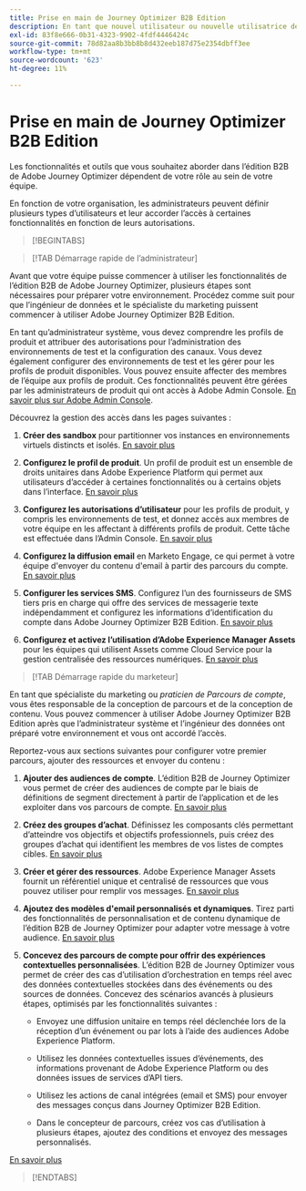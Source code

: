 ```yaml
---
title: Prise en main de Journey Optimizer B2B Edition
description: En tant que nouvel utilisateur ou nouvelle utilisatrice de l’édition B2B d’Adobe Journey Optimizer, découvrez les principaux domaines pour bien commencer.
exl-id: 83f8e666-0b31-4323-9902-4fdf4446424c
source-git-commit: 78d82aa8b3bb8b8d432eeb187d75e2354dbff3ee
workflow-type: tm+mt
source-wordcount: '623'
ht-degree: 11%

---
```


# Prise en main de Journey Optimizer B2B Edition

Les fonctionnalités et outils que vous souhaitez aborder dans l’édition B2B de Adobe Journey Optimizer dépendent de votre rôle au sein de votre équipe.

En fonction de votre organisation, les administrateurs peuvent définir plusieurs types d’utilisateurs et leur accorder l’accès à certaines fonctionnalités en fonction de leurs autorisations.

>[!BEGINTABS]

>[!TAB Démarrage rapide de l’administrateur]

Avant que votre équipe puisse commencer à utiliser les fonctionnalités de l’édition B2B de Adobe Journey Optimizer, plusieurs étapes sont nécessaires pour préparer votre environnement. Procédez comme suit pour que l’ingénieur de données et le spécialiste du marketing puissent commencer à utiliser Adobe Journey Optimizer B2B Edition.

En tant qu’administrateur système, vous devez comprendre les profils de produit et attribuer des autorisations pour l’administration des environnements de test et la configuration des canaux. Vous devez également configurer des environnements de test et les gérer pour les profils de produit disponibles. Vous pouvez ensuite affecter des membres de l’équipe aux profils de produit. Ces fonctionnalités peuvent être gérées par les administrateurs de produit qui ont accès à Adobe Admin Console. [En savoir plus sur Adobe Admin Console](https://helpx.adobe.com/fr/enterprise/using/admin-console.html).

Découvrez la gestion des accès dans les pages suivantes :

1. **Créer des sandbox** pour partitionner vos instances en environnements virtuels distincts et isolés. [En savoir plus](https://experienceleague.adobe.com/en/docs/experience-platform/sandbox/home#understanding-sandboxes)

1. **Configurez le profil de produit**. Un profil de produit est un ensemble de droits unitaires dans Adobe Experience Platform qui permet aux utilisateurs d’accéder à certaines fonctionnalités ou à certains objets dans l’interface. [En savoir plus](../admin/user-management.md#create-the-marketo-engage-product-profile)

1. **Configurez les autorisations d’utilisateur** pour les profils de produit, y compris les environnements de test, et donnez accès aux membres de votre équipe en les affectant à différents profils de produit. Cette tâche est effectuée dans l’Admin Console. [En savoir plus](../admin/user-management.md#create-a-user-group)

1. **Configurez la diffusion email** en Marketo Engage, ce qui permet à votre équipe d&#39;envoyer du contenu d&#39;email à partir des parcours du compte. [En savoir plus](https://experienceleague.adobe.com/en/docs/marketo/using/getting-started/initial-setup/setup-steps#ensure-email-deliverability)

1. **Configurer les services SMS**. Configurez l’un des fournisseurs de SMS tiers pris en charge qui offre des services de messagerie texte indépendamment et configurez les informations d’identification du compte dans Adobe Journey Optimizer B2B Edition. [En savoir plus](../content/sms-authoring.md#create-a-new-api-credentials-for-an-sms-service-provider)

1. **Configurez et activez l’utilisation d’Adobe Experience Manager Assets** pour les équipes qui utilisent Assets comme Cloud Service pour la gestion centralisée des ressources numériques. [En savoir plus](../admin/configure-aem-repositories.md)

>[!TAB Démarrage rapide du marketeur]

En tant que spécialiste du marketing ou _praticien de Parcours de compte_, vous êtes responsable de la conception de parcours et de la conception de contenu. Vous pouvez commencer à utiliser Adobe Journey Optimizer B2B Edition après que l’administrateur système et l’ingénieur des données ont préparé votre environnement et vous ont accordé l’accès.

Reportez-vous aux sections suivantes pour configurer votre premier parcours, ajouter des ressources et envoyer du contenu :

1. **Ajouter des audiences de compte**. L’édition B2B de Journey Optimizer vous permet de créer des audiences de compte par le biais de définitions de segment directement à partir de l’application et de les exploiter dans vos parcours de compte. [En savoir plus](../audiences/account-audience-overview.md)

1. **Créez des groupes d’achat**. Définissez les composants clés permettant d’atteindre vos objectifs et objectifs professionnels, puis créez des groupes d’achat qui identifient les membres de vos listes de comptes cibles. [En savoir plus](../buying-groups/buying-groups-overview.md)

1. **Créer et gérer des ressources**. Adobe Experience Manager Assets fournit un référentiel unique et centralisé de ressources que vous pouvez utiliser pour remplir vos messages. [En savoir plus](../content/assets-overview.md)

1. **Ajoutez des modèles d&#39;email personnalisés et dynamiques**. Tirez parti des fonctionnalités de personnalisation et de contenu dynamique de l’édition B2B de Journey Optimizer pour adapter votre message à votre audience. [En savoir plus](../content/email-templates.md)

1. **Concevez des parcours de compte pour offrir des expériences contextuelles personnalisées**. L’édition B2B de Journey Optimizer vous permet de créer des cas d’utilisation d’orchestration en temps réel avec des données contextuelles stockées dans des événements ou des sources de données. Concevez des scénarios avancés à plusieurs étapes, optimisés par les fonctionnalités suivantes :

   * Envoyez une diffusion unitaire en temps réel déclenchée lors de la réception d’un événement ou par lots à l’aide des audiences Adobe Experience Platform.

   * Utilisez les données contextuelles issues d’événements, des informations provenant de Adobe Experience Platform ou des données issues de services d’API tiers.

   * Utilisez les actions de canal intégrées (email et SMS) pour envoyer des messages conçus dans Journey Optimizer B2B Edition.

   * Dans le concepteur de parcours, créez vos cas d’utilisation à plusieurs étapes, ajoutez des conditions et envoyez des messages personnalisés.

[En savoir plus](../journeys/journey-overview.md)

>[!ENDTABS]
